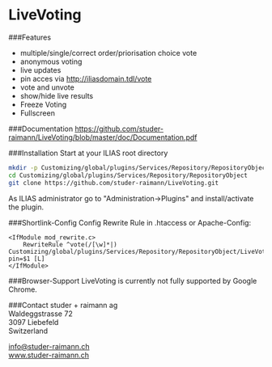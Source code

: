 LiveVoting
==========
###Features
- multiple/single/correct order/priorisation choice vote
- anonymous voting
- live updates
- pin acces via http://iliasdomain.tdl/vote
- vote and unvote
- show/hide live results
- Freeze Voting
- Fullscreen
 
###Documentation
https://github.com/studer-raimann/LiveVoting/blob/master/doc/Documentation.pdf
 
###Installation
Start at your ILIAS root directory  
```bash
mkdir -p Customizing/global/plugins/Services/Repository/RepositoryObject  
cd Customizing/global/plugins/Services/Repository/RepositoryObject
git clone https://github.com/studer-raimann/LiveVoting.git  
```  
As ILIAS administrator go to "Administration->Plugins" and install/activate the plugin.  

###Shortlink-Config
Config Rewrite Rule in .htaccess or Apache-Config:
```apacheconf
<IfModule mod_rewrite.c>
	RewriteRule ^vote(/[\w]*|) Customizing/global/plugins/Services/Repository/RepositoryObject/LiveVoting/pin.php?pin=$1 [L]
</IfModule>
```

###Browser-Support
LiveVoting is currently not fully supported by Google Chrome.

###Contact
studer + raimann ag  
Waldeggstrasse 72  
3097 Liebefeld  
Switzerland  

info@studer-raimann.ch  
www.studer-raimann.ch 



